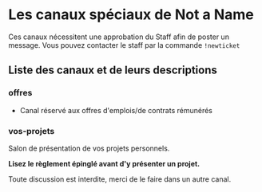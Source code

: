 # Les canaux spéciaux de Not a Name

Ces canaux nécessitent une approbation du Staff afin de poster un message. Vous pouvez contacter
le staff par la commande `!newticket`

## Liste des canaux et de leurs descriptions

### offres

- Canal réservé aux offres d'emplois/de contrats rémunérés

### vos-projets

Salon de présentation de vos projets personnels.

**Lisez le règlement épinglé avant d'y présenter un projet.**

Toute discussion est interdite, merci de le faire dans un autre canal.